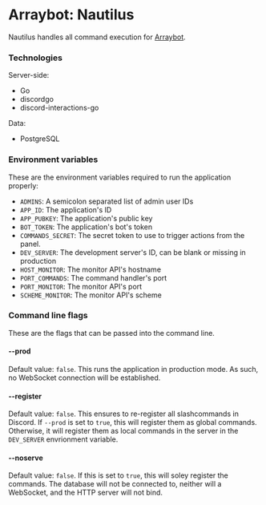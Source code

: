 # Arraybot: Nautilus

Nautilus handles all command execution for [Arraybot](https://github.com/Arraying/Arraybot).

### Technologies

Server-side:
* Go
* discordgo
* discord-interactions-go

Data:
* PostgreSQL

### Environment variables

These are the environment variables required to run the application properly:
* `ADMINS`: A semicolon separated list of admin user IDs
* `APP_ID`: The application's ID
* `APP_PUBKEY`: The application's public key
* `BOT_TOKEN`: The application's bot's token
* `COMMANDS_SECRET`: The secret token to use to trigger actions from the panel.
* `DEV_SERVER`: The development server's ID, can be blank or missing in production
* `HOST_MONITOR`: The monitor API's hostname
* `PORT_COMMANDS`: The command handler's port
* `PORT_MONITOR`: The monitor API's port
* `SCHEME_MONITOR`: The monitor API's scheme

### Command line flags

These are the flags that can be passed into the command line.

#### --prod

Default value: `false`.
This runs the application in production mode.
As such, no WebSocket connection will be established.

#### --register

Default value: `false`.
This ensures to re-register all slashcommands in Discord.
If `--prod` is set to `true`, this will register them as global commands.
Otherwise, it will register them as local commands in the server in the `DEV_SERVER` envrionment variable.

#### --noserve

Default value: `false`.
If this is set to `true`, this will soley register the commands.
The database will not be connected to, neither will a WebSocket, and the HTTP server will not bind.
